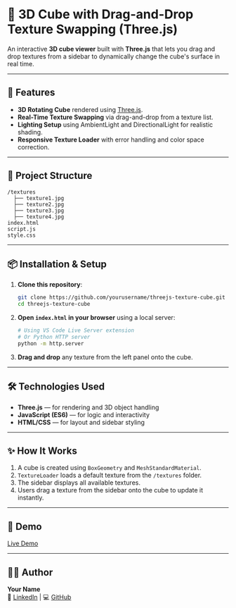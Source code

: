 # 🧊 3D Cube with Drag-and-Drop Texture Swapping (Three.js)

An interactive **3D cube viewer** built with **Three.js** that lets you drag and drop textures from a sidebar to dynamically change the cube's surface in real time.

---

## 🚀 Features
- **3D Rotating Cube** rendered using [Three.js](https://threejs.org/).
- **Real-Time Texture Swapping** via drag-and-drop from a texture list.
- **Lighting Setup** using AmbientLight and DirectionalLight for realistic shading.
- **Responsive Texture Loader** with error handling and color space correction.

---

## 📂 Project Structure
```
/textures
  ├── texture1.jpg
  ├── texture2.jpg
  ├── texture3.jpg
  ├── texture4.jpg
index.html
script.js
style.css
```

---

## 📦 Installation & Setup
1. **Clone this repository**:
   ```bash
   git clone https://github.com/yourusername/threejs-texture-cube.git
   cd threejs-texture-cube
   ```

2. **Open `index.html` in your browser** using a local server:
   ```bash
   # Using VS Code Live Server extension
   # Or Python HTTP server
   python -m http.server
   ```

3. **Drag and drop** any texture from the left panel onto the cube.

---

## 🛠 Technologies Used
- **Three.js** — for rendering and 3D object handling
- **JavaScript (ES6)** — for logic and interactivity
- **HTML/CSS** — for layout and sidebar styling

---

## ✨ How It Works
1. A cube is created using `BoxGeometry` and `MeshStandardMaterial`.
2. `TextureLoader` loads a default texture from the `/textures` folder.
3. The sidebar displays all available textures.
4. Users drag a texture from the sidebar onto the cube to update it instantly.

---

## 📸 Demo
[Live Demo](https://YOUR_USERNAME.github.io/threejs-texture-cube/)

---

## 🧑‍💻 Author
**Your Name**  
📎 [LinkedIn](https://linkedin.com/in/yourusername) | 💻 [GitHub](https://github.com/yourusername)
